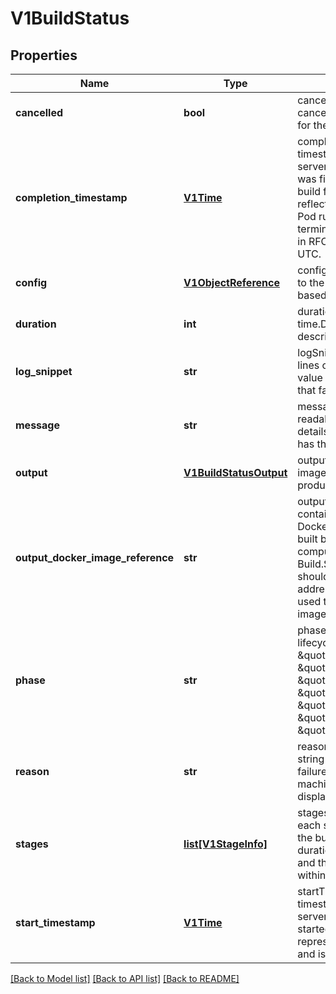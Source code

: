 # V1BuildStatus

## Properties
Name | Type | Description | Notes
------------ | ------------- | ------------- | -------------
**cancelled** | **bool** | cancelled describes if a cancel event was triggered for the build. | [optional] 
**completion_timestamp** | [**V1Time**](V1Time.md) | completionTimestamp is a timestamp representing the server time when this Build was finished, whether that build failed or succeeded.  It reflects the time at which the Pod running the Build terminated. It is represented in RFC3339 form and is in UTC. | [optional] 
**config** | [**V1ObjectReference**](V1ObjectReference.md) | config is an ObjectReference to the BuildConfig this Build is based on. | [optional] 
**duration** | **int** | duration contains time.Duration object describing build time. | [optional] 
**log_snippet** | **str** | logSnippet is the last few lines of the build log.  This value is only set for builds that failed. | [optional] 
**message** | **str** | message is a human-readable message indicating details about why the build has this status. | [optional] 
**output** | [**V1BuildStatusOutput**](V1BuildStatusOutput.md) | output describes the Docker image the build has produced. | [optional] 
**output_docker_image_reference** | **str** | outputDockerImageReference contains a reference to the Docker image that will be built by this build. Its value is computed from Build.Spec.Output.To, and should include the registry address, so that it can be used to push and pull the image. | [optional] 
**phase** | **str** | phase is the point in the build lifecycle. Possible values are \&quot;New\&quot;, \&quot;Pending\&quot;, \&quot;Running\&quot;, \&quot;Complete\&quot;, \&quot;Failed\&quot;, \&quot;Error\&quot;, and \&quot;Cancelled\&quot;. | 
**reason** | **str** | reason is a brief CamelCase string that describes any failure and is meant for machine parsing and tidy display in the CLI. | [optional] 
**stages** | [**list[V1StageInfo]**](V1StageInfo.md) | stages contains details about each stage that occurs during the build including start time, duration (in milliseconds), and the steps that occured within each stage. | [optional] 
**start_timestamp** | [**V1Time**](V1Time.md) | startTimestamp is a timestamp representing the server time when this Build started running in a Pod. It is represented in RFC3339 form and is in UTC. | [optional] 

[[Back to Model list]](../README.md#documentation-for-models) [[Back to API list]](../README.md#documentation-for-api-endpoints) [[Back to README]](../README.md)



